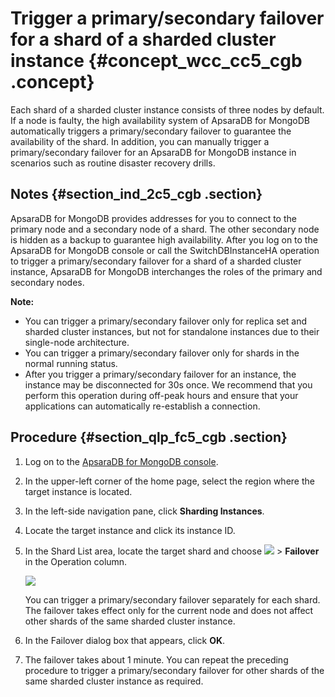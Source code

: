 # Trigger a primary/secondary failover for a shard of a sharded cluster instance {#concept_wcc_cc5_cgb .concept}

Each shard of a sharded cluster instance consists of three nodes by default. If a node is faulty, the high availability system of ApsaraDB for MongoDB automatically triggers a primary/secondary failover to guarantee the availability of the shard. In addition, you can manually trigger a primary/secondary failover for an ApsaraDB for MongoDB instance in scenarios such as routine disaster recovery drills.

## Notes {#section_ind_2c5_cgb .section}

ApsaraDB for MongoDB provides addresses for you to connect to the primary node and a secondary node of a shard. The other secondary node is hidden as a backup to guarantee high availability. After you log on to the ApsaraDB for MongoDB console or call the SwitchDBInstanceHA operation to trigger a primary/secondary failover for a shard of a sharded cluster instance, ApsaraDB for MongoDB interchanges the roles of the primary and secondary nodes.

**Note:** 

-   You can trigger a primary/secondary failover only for replica set and sharded cluster instances, but not for standalone instances due to their single-node architecture.
-   You can trigger a primary/secondary failover only for shards in the normal running status.
-   After you trigger a primary/secondary failover for an instance, the instance may be disconnected for 30s once. We recommend that you perform this operation during off-peak hours and ensure that your applications can automatically re-establish a connection.

## Procedure {#section_qlp_fc5_cgb .section}

1.  Log on to the [ApsaraDB for MongoDB console](https://mongodb.console.aliyun.com/#/mongodb/list).
2.  In the upper-left corner of the home page, select the region where the target instance is located.
3.  In the left-side navigation pane, click **Sharding Instances**.
4.  Locate the target instance and click its instance ID.
5.  In the Shard List area, locate the target shard and choose **![](http://static-aliyun-doc.oss-cn-hangzhou.aliyuncs.com/assets/img/6708/155617836945431_en-US.png)** \> **Failover** in the Operation column.

    ![](http://static-aliyun-doc.oss-cn-hangzhou.aliyuncs.com/assets/img/6741/155617836913849_en-US.png)

    You can trigger a primary/secondary failover separately for each shard. The failover takes effect only for the current node and does not affect other shards of the same sharded cluster instance.

6.  In the Failover dialog box that appears, click **OK**.
7.  The failover takes about 1 minute. You can repeat the preceding procedure to trigger a primary/secondary failover for other shards of the same sharded cluster instance as required.

